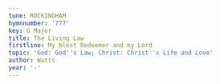 ```yaml
---
tune: ROCKINGHAM
hymnnumber: '777'
key: G Major
title: The Living Law
firstline: My blest Redeemer and my Lord
topic: 'God: God''s Law; Christ: Christ''s Life and Love'
author: Watts
year: '-'
---
```

